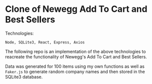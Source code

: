 # Clone of Newegg Add To Cart and Best Sellers

Technologies:

```
Node, SQLite3, React, Express, Axios

```

The following repo is an implementation of the above technologies to reacreate the functionality of Newegg's Add To Cart and Best Sellers. 

Data was generated for 100 items using my own functions as well as ```Faker.js``` to generate random company names and then stored in the SQLite3 database.

